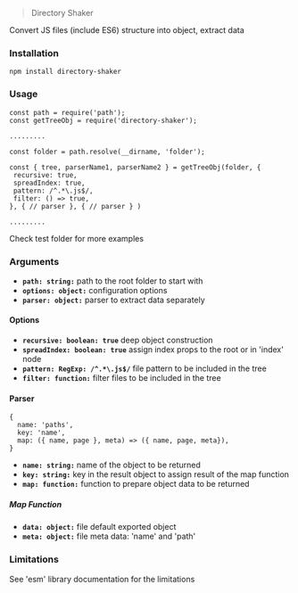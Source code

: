 > Directory Shaker

Convert JS files (include ES6) structure into object, extract data

### Installation

```code
npm install directory-shaker
```

### Usage

```code
const path = require('path');
const getTreeObj = require('directory-shaker');

.........

const folder = path.resolve(__dirname, 'folder');

const { tree, parserName1, parserName2 } = getTreeObj(folder, {
 recursive: true,
 spreadIndex: true,
 pattern: /^.*\.js$/,
 filter: () => true,
}, { // parser }, { // parser } )

.........
```
Check test folder for more examples

### Arguments

- **`path: string:`** path to the root folder to start with
- **`options: object:`** configuration options
- **`parser: object:`** parser to extract data separately

#### Options

- **`recursive: boolean: true`** deep object construction
- **`spreadIndex: boolean: true`** assign index props to the root or in 'index' node
- **`pattern: RegExp: /^.*\.js$/`** file pattern to be included in the tree
- **`filter: function:`** filter files to be included in the tree

#### Parser

```code
{
  name: 'paths',
  key: 'name',
  map: ({ name, page }, meta) => ({ name, page, meta}),
}
```

- **`name: string:`** name of the object to be returned
- **`key: string:`** key in the result object to assign result of the map function
- **`map: function:`** function to prepare object data to be returned

##### Map Function
- **`data: object:`** file default exported object
- **`meta: object:`** file meta data: 'name' and 'path'

### Limitations

See 'esm' library documentation for the limitations

